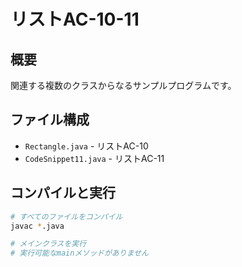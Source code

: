 # リストAC-10-11

## 概要
関連する複数のクラスからなるサンプルプログラムです。

## ファイル構成
- `Rectangle.java` - リストAC-10
- `CodeSnippet11.java` - リストAC-11

## コンパイルと実行
```bash
# すべてのファイルをコンパイル
javac *.java

# メインクラスを実行
# 実行可能なmainメソッドがありません
```
